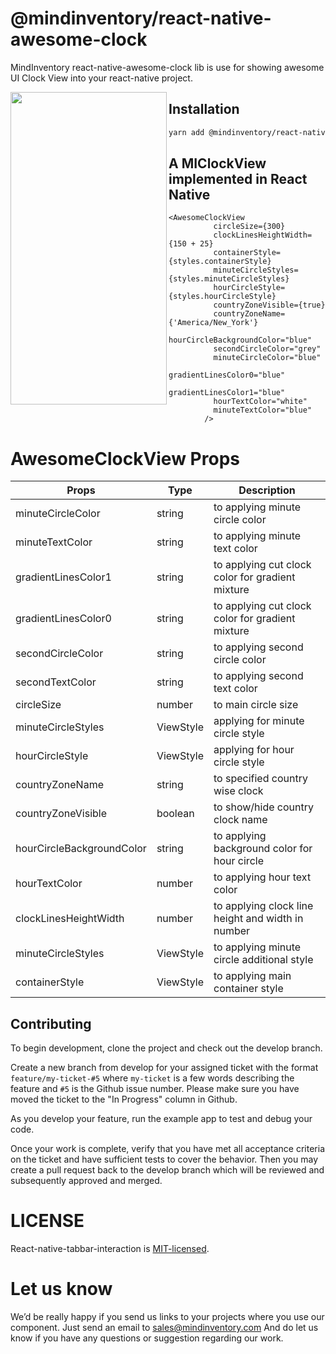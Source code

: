 # @mindinventory/react-native-awesome-clock
MindInventory react-native-awesome-clock lib is use for showing awesome UI Clock View into your react-native project.

<a href="url"><img src="https://user-images.githubusercontent.com/87525902/179689424-9137c3f6-5081-43a4-9dc6-6c33949b2739.gif" align="left" height="500" width="250" ></a>

## Installation

```sh
yarn add @mindinventory/react-native-awesome-clock
```

## A MIClockView implemented in React Native

```
<AwesomeClockView
          circleSize={300}
          clockLinesHeightWidth={150 + 25}
          containerStyle={styles.containerStyle}
          minuteCircleStyles={styles.minuteCircleStyles}
          hourCircleStyle={styles.hourCircleStyle}
          countryZoneVisible={true}
          countryZoneName={'America/New_York'}
          hourCircleBackgroundColor="blue"
          secondCircleColor="grey"
          minuteCircleColor="blue"
          gradientLinesColor0="blue"
          gradientLinesColor1="blue"
          hourTextColor="white"
          minuteTextColor="blue"
        />
```

# AwesomeClockView Props

| Props     |  Type  |  Description
| ------------------------ | ---------- | ---------- |
| minuteCircleColor          | string  | to applying minute circle color |
| minuteTextColor    | string| to applying minute text color |
| gradientLinesColor1            |string | to applying cut clock color for gradient mixture|
| gradientLinesColor0   | string| to applying cut clock color for gradient mixture|
| secondCircleColor            | string | to applying second circle color |
| secondTextColor      | string | to applying second text color |
| circleSize   | number | to main circle size |
| minuteCircleStyles            | ViewStyle | applying for minute circle style |
| hourCircleStyle   | ViewStyle  | applying for hour circle style |
| countryZoneName             | string | to specified country wise clock |
| countryZoneVisible           | boolean | to show/hide country clock name |
| hourCircleBackgroundColor             | string | to applying background color for hour circle |
| hourTextColor             | number | to applying hour text color |
| clockLinesHeightWidth             | number | to applying clock line height and width in number|
| minuteCircleStyles             | ViewStyle | to applying minute circle additional style|
| containerStyle             | ViewStyle | to applying main container style|

## Contributing

To begin development, clone the project and check out the develop branch.

Create a new branch from develop for your assigned ticket with the format `feature/my-ticket-#5` where `my-ticket` is a few words describing the feature and `#5` is the Github issue number. Please make sure you have moved the ticket to the "In Progress" column in Github.

As you develop your feature, run the example app to test and debug your code.

Once your work is complete, verify that you have met all acceptance criteria on the ticket and have sufficient tests to cover the behavior. Then you may create a pull request back to the develop branch which will be reviewed and subsequently approved and merged.

# LICENSE

React-native-tabbar-interaction is [MIT-licensed](https://github.com/Mindinventory/react-native-awesome-clock/blob/main/LICENSE).

# Let us know

We’d be really happy if you send us links to your projects where you use our component. Just send an email to sales@mindinventory.com And do let us know if you have any questions or suggestion regarding our work.
